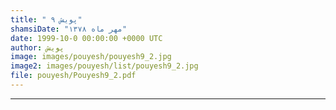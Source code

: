 ```yaml
---
title: " پویش ۹"
shamsiDate: "مهر ماه ۱۳۷۸"
date: 1999-10-0 00:00:00 +0000 UTC
author: پویش
image: images/pouyesh/pouyesh9_2.jpg
image2: images/pouyesh/list/pouyesh9_2.jpg
file: pouyesh/Pouyesh9_2.pdf
---
```


----
